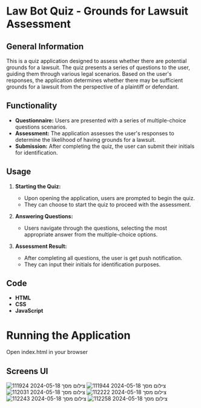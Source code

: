 # Law Bot Quiz - Grounds for Lawsuit Assessment

## General Information
This is a quiz application designed to assess whether there are potential grounds for a lawsuit. The quiz presents a series of questions to the user, guiding them through various legal scenarios. Based on the user's responses, the application determines whether there may be sufficient grounds for a lawsuit from the perspective of a plaintiff or defendant.

## Functionality
- **Questionnaire:** Users are presented with a series of multiple-choice questions scenarios.
- **Assessment:** The application assesses the user's responses to determine the likelihood of having grounds for a lawsuit.
- **Submission:** After completing the quiz, the user can submit their initials for identification.

## Usage
1. **Starting the Quiz:**
   - Upon opening the application, users are prompted to begin the quiz.
   - They can choose to start the quiz to proceed with the assessment.

2. **Answering Questions:**
   - Users navigate through the questions, selecting the most appropriate answer from the multiple-choice options.

3. **Assessment Result:**
   - After completing all questions, the user is get push notification.
   - They can input their initials for identification purposes.
  
## Code
- **HTML**
- **CSS**
- **JavaScript**
  
# Running the Application
  Open index.html in your browser
  
## Screens UI
![צילום מסך 2024-05-18 111924](https://github.com/OrtalNosik/JavaScript-Law-Bot-Proj/assets/93153515/03515951-595d-429f-b799-fa65281f521d)
![צילום מסך 2024-05-18 111944](https://github.com/OrtalNosik/JavaScript-Law-Bot-Proj/assets/93153515/11e48af9-defe-4a75-81b0-726f820d4f8d)
![צילום מסך 2024-05-18 112031](https://github.com/OrtalNosik/JavaScript-Law-Bot-Proj/assets/93153515/670f91ec-262e-4ecf-9065-fefac1eb3b70)
![צילום מסך 2024-05-18 112222](https://github.com/OrtalNosik/JavaScript-Law-Bot-Proj/assets/93153515/9a34fc2b-237a-4b6f-9e87-884b00223f49)
![צילום מסך 2024-05-18 112243](https://github.com/OrtalNosik/JavaScript-Law-Bot-Proj/assets/93153515/70f6c4b4-39ae-40bd-91fe-9ae56cde7fe1)
![צילום מסך 2024-05-18 112258](https://github.com/OrtalNosik/JavaScript-Law-Bot-Proj/assets/93153515/52a3c356-3817-46a4-9200-e952876cf4d7)

